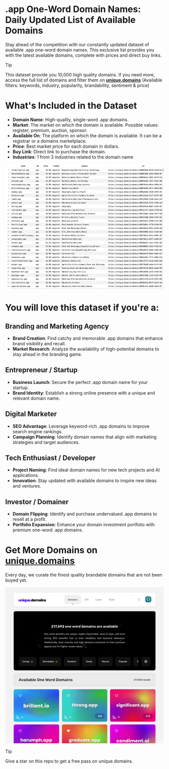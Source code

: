 # .app One-Word Domain Names: Daily Updated List of Available Domains

Stay ahead of the competition with our constantly updated dataset of available .app one-word domain names. This exclusive list provides you with the latest available domains, complete with prices and direct buy links.

> [!TIP]
> This dataset provide you 10,000 high quality domains.
> If you need more, access the full list of domains and filter them on **[unique.domains](https://unique.domains)** (Available filters: keywords, industry, popularity, brandability, sentiment & price)

# What's Included in the Dataset

- **Domain Name**: High-quality, single-word .app domains.
- **Market**: The market on which the domain is available. Possible values: register, premium, auction, sponsor.
- **Available On**: The platform on which the domain is available. It can be a registrar or a domains marketplace.
- **Price**: Best market price for each domain in dollars.
- **Buy Link**: Direct link to purchase the domain.
- **Industries**: 1 from 3 industries related to the domain name

![List of 10,000 available .app one-word domain names](https://github.com/UniqueDomains/app-oneword-domain/blob/main/preview.png?raw=true)

# You will love this dataset if you're a:

## Branding and Marketing Agency

- **Brand Creation**: Find catchy and memorable .app domains that enhance brand visibility and recall.
- **Market Research**: Analyze the availability of high-potential domains to stay ahead in the branding game.

## Entrepreneur / Startup

- **Business Launch**: Secure the perfect .app domain name for your startup.
- **Brand Identity**: Establish a strong online presence with a unique and relevant domain name.

## Digital Marketer

- **SEO Advantage**: Leverage keyword-rich .app domains to improve search engine rankings.
- **Campaign Planning**: Identify domain names that align with marketing strategies and target audiences.

## Tech Enthusiast / Developer

- **Project Naming**: Find ideal domain names for new tech projects and AI applications.
- **Innovation**: Stay updated with available domains to inspire new ideas and ventures.

## Investor / Domainer

- **Domain Flipping**: Identify and purchase undervalued .app domains to resell at a profit.
- **Portfolio Expansion**: Enhance your domain investment portfolio with premium one-word .app domains.

# Get More Domains on [unique.domains](https://unique.domains)

Every day, we curate the finest quality brandable domains that are not been buyed yet.

![Access the only remaining good domain names, before your competitors.](https://github.com/UniqueDomains/app-oneword-domain/blob/main/unique.domains.png?raw=true)

> [!TIP]
> Give a star on this repo to get a free pass on unique.domains.
